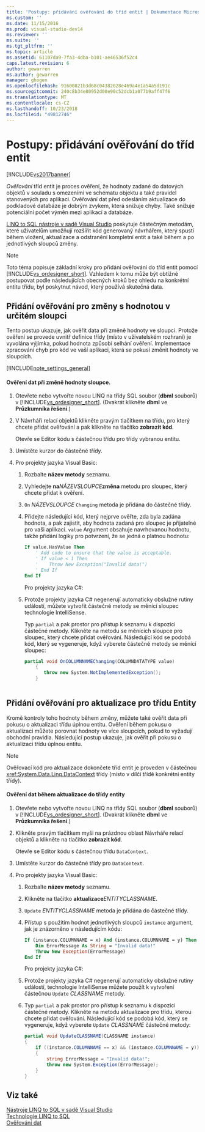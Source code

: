 ```yaml
---
title: 'Postupy: přidávání ověřování do tříd entit | Dokumentace Microsoftu'
ms.custom: ''
ms.date: 11/15/2016
ms.prod: visual-studio-dev14
ms.reviewer: ''
ms.suite: ''
ms.tgt_pltfrm: ''
ms.topic: article
ms.assetid: 61107da9-7fa3-4dba-b101-ae46536f52c4
caps.latest.revision: 6
author: gewarren
ms.author: gewarren
manager: ghogen
ms.openlocfilehash: 91600821b3d68c04382028e469a4e1a54a5d191c
ms.sourcegitcommit: 240c8b34e80952d00e90c52dcb1a077b9aff47f6
ms.translationtype: MT
ms.contentlocale: cs-CZ
ms.lasthandoff: 10/23/2018
ms.locfileid: "49812746"
---
```

# <a name="how-to-add-validation-to-entity-classes"></a>Postupy: přidávání ověřování do tříd entit
[!INCLUDE[vs2017banner](../includes/vs2017banner.md)]

  
*Ověřování* tříd entit je proces ověření, že hodnoty zadané do datových objektů v souladu s omezeními ve schématu objektu a také pravidel stanovených pro aplikaci. Ověřování dat před odesláním aktualizace do podkladové databáze je dobrým zvykem, která snižuje chyby. Také snižuje potenciální počet výměn mezi aplikací a databáze.  
  
 [LINQ to SQL nástroje v sadě Visual Studio](../data-tools/linq-to-sql-tools-in-visual-studio2.md) poskytuje částečným metodám, které uživatelům umožňují rozšířit kód generovaný návrhářem, který spustí během vložení, aktualizace a odstranění kompletní entit a také během a po jednotlivých sloupců změny.  
  
> [!NOTE]
>  Toto téma popisuje základní kroky pro přidání ověřování do tříd entit pomocí [!INCLUDE[vs_ordesigner_short](../includes/vs-ordesigner-short-md.md)]. Vzhledem k tomu může být obtížné postupovat podle následujících obecných kroků bez ohledu na konkrétní entitu třídu, byl poskytnut návod, který používá skutečná data.  
  
## <a name="adding-validation-for-changes-to-the-value-in-a-specific-column"></a>Přidání ověřování pro změny s hodnotou v určitém sloupci  
 Tento postup ukazuje, jak ověřit data při změně hodnoty ve sloupci. Protože ověření se provede uvnitř definice třídy (místo v uživatelském rozhraní) je vyvolána výjimka, pokud hodnota způsobí selhání ověření. Implementace zpracování chyb pro kód ve vaší aplikaci, která se pokusí změnit hodnoty ve sloupcích.  
  
 [!INCLUDE[note_settings_general](../includes/note-settings-general-md.md)]  
  
#### <a name="to-validate-data-during-a-columns-value-change"></a>Ověření dat při změně hodnoty sloupce.  
  
1. Otevřete nebo vytvořte novou LINQ na třídy SQL soubor (**dbml** souborů) v [!INCLUDE[vs_ordesigner_short](../includes/vs-ordesigner-short-md.md)]. (Dvakrát klikněte **dbml** ve **Průzkumníka řešení**.)  
  
2. V Návrháři relací objektů klikněte pravým tlačítkem na třídu, pro který chcete přidat ověřování a pak klikněte na tlačítko **zobrazit kód**.  
  
    Otevře se Editor kódu s částečnou třídu pro třídy vybranou entitu.  
  
3. Umístěte kurzor do částečné třídy.  
  
4. Pro projekty jazyka Visual Basic:  
  
   1. Rozbalte **název metody** seznamu.  
  
   2. Vyhledejte **na**_NÁZEVSLOUPCE_**změna** metodu pro sloupec, který chcete přidat k ověření.  
  
   3. `On` *NÁZEVSLOUPCE* `Changing` metoda je přidána do částečné třídy.  
  
   4. Přidejte následující kód, který nejprve ověřte, zda byla zadána hodnota, a pak zajistit, aby hodnota zadaná pro sloupec je přijatelné pro vaši aplikaci. `value` Argument obsahuje navrhovanou hodnotu, takže přidání logiky pro potvrzení, že se jedná o platnou hodnotu:  
  
      ```vb  
      If value.HasValue Then  
          ' Add code to ensure that the value is acceptable.  
          ' If value < 1 Then  
          '    Throw New Exception("Invalid data!")  
          ' End If  
      End If  
      ```  
  
      Pro projekty jazyka C#:  
  
   5. Protože projekty jazyka C# negenerují automaticky obslužné rutiny událostí, můžete vytvořit částečné metody se měnící sloupec technologie IntelliSense.  
  
       Typ `partial` a pak prostor pro přístup k seznamu k dispozici částečné metody. Klikněte na metodu se měnících sloupce pro sloupec, který chcete přidat ověřování. Následující kód se podobá kód, který se vygeneruje, když vyberete částečné metody se měnící sloupec:  
  
      ```csharp  
      partial void OnCOLUMNNAMEChanging(COLUMNDATATYPE value)  
          {  
             throw new System.NotImplementedException();  
          }  
  
      ```  
  
## <a name="adding-validation-for-updates-to-an-entity-class"></a>Přidání ověřování pro aktualizace pro třídu Entity  
 Kromě kontroly toho hodnoty během změny, můžete také ověřit data při pokusu o aktualizaci třídu úplnou entitu. Ověření během pokusu o aktualizaci můžete porovnat hodnoty ve více sloupcích, pokud to vyžadují obchodní pravidla. Následující postup ukazuje, jak ověřit při pokusu o aktualizaci třídu úplnou entitu.  
  
> [!NOTE]
>  Ověřovací kód pro aktualizace dokončete tříd entit je proveden v částečnou <xref:System.Data.Linq.DataContext> třídy (místo v dílčí třídě konkrétní entity třídy).  
  
#### <a name="to-validate-data-during-an-update-to-an-entity-class"></a>Ověření dat během aktualizace do třídy entity  
  
1. Otevřete nebo vytvořte novou LINQ na třídy SQL soubor (**dbml** souborů) v [!INCLUDE[vs_ordesigner_short](../includes/vs-ordesigner-short-md.md)]. (Dvakrát klikněte **dbml** ve **Průzkumníka řešení**.)  
  
2. Klikněte pravým tlačítkem myši na prázdnou oblast Návrháře relací objektů a klikněte na tlačítko **zobrazit kód**.  
  
    Otevře se Editor kódu s částečnou třídu `DataContext`.  
  
3. Umístěte kurzor do částečné třídy pro `DataContext`.  
  
4. Pro projekty jazyka Visual Basic:  
  
   1. Rozbalte **název metody** seznamu.  
  
   2. Klikněte na tlačítko **aktualizace**_ENTITYCLASSNAME_.  
  
   3. `Update` *ENTITYCLASSNAME* metoda je přidána do částečné třídy.  
  
   4. Přístup s použitím hodnot jednotlivých sloupců `instance` argument, jak je znázorněno v následujícím kódu:  
  
      ```vb  
      If (instance.COLUMNNAME = x) And (instance.COLUMNNAME = y) Then  
          Dim ErrorMessage As String = "Invalid data!"  
          Throw New Exception(ErrorMessage)  
      End If  
      ```  
  
      Pro projekty jazyka C#:  
  
   5. Protože projekty jazyka C# negenerují automaticky obslužné rutiny událostí, technologie IntelliSense můžete použít k vytvoření částečnou `Update` *CLASSNAME* metody.  
  
   6. Typ `partial` a pak prostor pro přístup k seznamu k dispozici částečné metody. Klikněte na metodu aktualizace pro třídu, kterou chcete přidat ověřování. Následující kód se podobá kód, který se vygeneruje, když vyberete `Update` *CLASSNAME* částečné metody:  
  
      ```csharp  
      partial void UpdateCLASSNAME(CLASSNAME instance)  
      {  
          if ((instance.COLUMNNAME == x) && (instance.COLUMNNAME = y))  
          {  
              string ErrorMessage = "Invalid data!";  
              throw new System.Exception(ErrorMessage);  
          }  
      }  
      ```  
  
## <a name="see-also"></a>Viz také  
 [Nástroje LINQ to SQL v sadě Visual Studio](../data-tools/linq-to-sql-tools-in-visual-studio2.md)   
 [Technologie LINQ to SQL](http://msdn.microsoft.com/library/73d13345-eece-471a-af40-4cc7a2f11655)   
 [Ověřování dat](http://msdn.microsoft.com/library/b3a9ee4e-5d4d-4411-9c56-c811f2b4ee7e)

